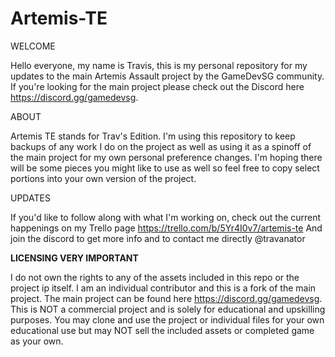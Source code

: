 # Artemis-TE
WELCOME

Hello everyone, my name is Travis, this is my personal repository for my updates to the main Artemis Assault project by the GameDevSG community. If you're looking for the main project please check out the Discord here https://discord.gg/gamedevsg.

ABOUT

Artemis TE stands for Trav's Edition. I'm using this repository to keep backups of any work I do on the project as well as using it as a spinoff of the main project for my own personal preference changes. I'm hoping there will be some pieces you might like to use as well so feel free to copy select portions into your own version of the project.

UPDATES

If you'd like to follow along with what I'm working on, check out the current happenings on my Trello page https://trello.com/b/5Yr4I0v7/artemis-te
And join the discord to get more info and to contact me directly @travanator

**LICENSING VERY IMPORTANT**

I do not own the rights to any of the assets included in this repo or the project ip itself. I am an individual contributor and this is a fork of the main project. The main project can be found here https://discord.gg/gamedevsg. This is NOT a commercial project and is solely for educational and upskilling purposes. You may clone and use the project or individual files for your own educational use but may NOT sell the included assets or completed game as your own.
